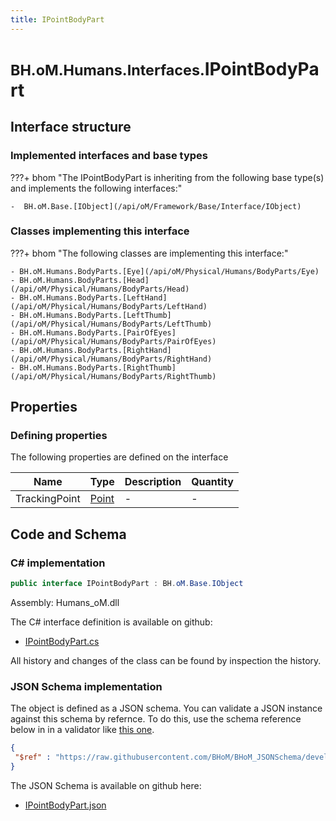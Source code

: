 ```yaml
---
title: IPointBodyPart
---
```


# <small>BH.oM.Humans.Interfaces.</small>**IPointBodyPart**



## Interface structure

### Implemented interfaces and base types

???+ bhom "The IPointBodyPart is inheriting from the following base type(s) and implements the following interfaces:"

    -  BH.oM.Base.[IObject](/api/oM/Framework/Base/Interface/IObject)


### Classes implementing this interface

???+ bhom "The following classes are implementing this interface:"

    - BH.oM.Humans.BodyParts.[Eye](/api/oM/Physical/Humans/BodyParts/Eye)
    - BH.oM.Humans.BodyParts.[Head](/api/oM/Physical/Humans/BodyParts/Head)
    - BH.oM.Humans.BodyParts.[LeftHand](/api/oM/Physical/Humans/BodyParts/LeftHand)
    - BH.oM.Humans.BodyParts.[LeftThumb](/api/oM/Physical/Humans/BodyParts/LeftThumb)
    - BH.oM.Humans.BodyParts.[PairOfEyes](/api/oM/Physical/Humans/BodyParts/PairOfEyes)
    - BH.oM.Humans.BodyParts.[RightHand](/api/oM/Physical/Humans/BodyParts/RightHand)
    - BH.oM.Humans.BodyParts.[RightThumb](/api/oM/Physical/Humans/BodyParts/RightThumb)


## Properties



### Defining properties

The following properties are defined on the interface

| Name             | Type             | Description      | Quantity         |
|------------------|------------------|------------------|------------------|
| TrackingPoint | [Point](/api/oM/Dimensional/Geometry/Vector/Point) | - | - |


## Code and Schema

### C# implementation

``` C# title="C#"
public interface IPointBodyPart : BH.oM.Base.IObject
```

Assembly: Humans_oM.dll

The C# interface definition is available on github:

- [IPointBodyPart.cs](https://github.com/BHoM/BHoM/blob/develop/Humans_oM/Interfaces\IPointBodyPart.cs)

All history and changes of the class can be found by inspection the history.
### JSON Schema implementation

The object is defined as a JSON schema. You can validate a JSON instance against this schema by refernce. To do this, use the schema reference below in in a validator like [this one](https://www.jsonschemavalidator.net/).

``` json title="JSON Schema"
{
 "$ref" : "https://raw.githubusercontent.com/BHoM/BHoM_JSONSchema/develop/Humans_oM/Interfaces/IPointBodyPart.json"
}
```

The JSON Schema is available on github here:

- [IPointBodyPart.json](https://github.com/BHoM/BHoM_JSONSchema/blob/develop/Humans_oM/Interfaces/IPointBodyPart.json)
